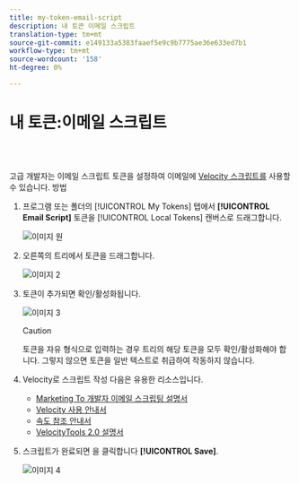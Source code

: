 ```yaml
---
title: my-token-email-script
description: 내 토큰 이메일 스크립트
translation-type: tm+mt
source-git-commit: e149133a5383faaef5e9c9b7775ae36e633ed7b1
workflow-type: tm+mt
source-wordcount: '158'
ht-degree: 0%

---
```



# 내 토큰:이메일 스크립트

<br> 

고급 개발자는 이메일 스크립트 토큰을 설정하여 이메일에 [Velocity 스크립트를](http://velocity.apache.org/engine/1.7/user-guide.html) 사용할 수 있습니다. 방법

1. 프로그램 또는 폴더의 [!UICONTROL My Tokens] 탭에서 **[!UICONTROL Email Script]** 토큰을 [!UICONTROL Local Tokens] 캔버스로 드래그합니다.

   ![이미지 원](/help/sky/assets/my-tokens/my-token-email-script/my-token-email-script-1.png)

1. 오른쪽의 트리에서 토큰을 드래그합니다.

   ![이미지 2](/help/sky/assets/my-tokens/my-token-email-script/my-token-email-script-2.png)

1. 토큰이 추가되면 확인/활성화됩니다.

   ![이미지 3](/help/sky/assets/my-tokens/my-token-email-script/my-token-email-script-3.png)

   >[!CAUTION]
   >
   >토큰을 자유 형식으로 입력하는 경우 트리의 해당 토큰을 모두 확인/활성화해야 합니다. 그렇지 않으면 토큰을 일반 텍스트로 취급하여 작동하지 않습니다.

1. Velocity로 스크립트 작성 다음은 유용한 리소스입니다.

   * [Marketing To 개발자 이메일 스크립팅 설명서](http://developers.marketo.com/email-scripting/)
   * [Velocity 사용 안내서](http://velocity.apache.org/engine/devel/user-guide.html)
   * [속도 참조 안내서](http://velocity.apache.org/engine/devel/vtl-reference-guide.html)
   * [VelocityTools 2.0 설명서](http://velocity.apache.org/tools/releases/2.0/javadoc/index.html)

1. 스크립트가 완료되면 을 클릭합니다 **[!UICONTROL Save]**.

   ![이미지 4](/help/sky/assets/my-tokens/my-token-email-script/my-token-email-script-4.png)
